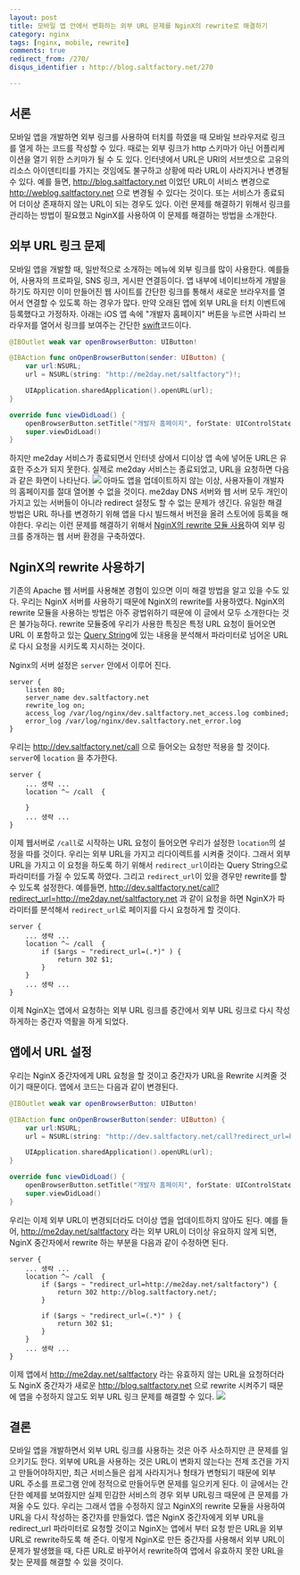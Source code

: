 ```yaml
---
layout: post
title: 모바일 앱 안에서 변화하는 외부 URL 문제를 NginX의 rewrite로 해결하기
category: nginx
tags: [nginx, mobile, rewrite]
comments: true
redirect_from: /270/
disqus_identifier : http://blog.saltfactory.net/270

---
```


## 서론

모바일 앱을 개발하면 외부 링크를 사용하여 터치를 하였을 때 모바일 브라우저로 링크를 열게 하는 코드를 작성할 수 있다. 때로는 외부 링크가 http 스키마가 아닌 어플리케이션을 열기 위한 스키마가 될 수 도 있다. 인터넷에서 URL은 URI의 서브셋으로 고유의 리소스 아이덴티티를 가지는 것임에도 불구하고 상황에 따라 URL이 사라지거나 변경될 수 있다. 예를 들면, http://blog.saltfactory.net 이었던 URL이 서비스 변경으로 http://weblog.saltfactory.net 으로 변경될 수 있다는 것이다. 또는 서비스가 종료되어 더이상 존재하지 않는 URL이 되는 경우도 있다. 이런 문제를 해결하기 위해서 링크를 관리하는 방법이 필요했고 NginX를 사용하여 이 문제를 해결하는 방법을 소개한다.

<!--more-->

## 외부 URL 링크 문제

모바일 앱을 개발할 때, 일반적으로 소개하는 메뉴에 외부 링크를 많이 사용한다. 예를들어, 사용자의 프로파일, SNS 링크, 게시판 연결등이다. 앱 내부에 네이티브하게 개발을 하기도 하지만 이미 만들어진 웹 사이트를 간단한 링크를 통해서 새로운 브라우저를 열어서 연결할 수 있도록 하는 경우가 많다. 만약 오래된 앱에 외부 URL을 터치 이벤트에 등록했다고 가정하자. 아래는 iOS 앱 속에 "개발자 홈페이지" 버튼을 누르면 사파리 브라우저를 열어서 링크를 보여주는 간단한 [swift](https://developer.apple.com/swift/)코드이다.


```swift
@IBOutlet weak var openBrowserButton: UIButton!

@IBAction func onOpenBrowserButton(sender: UIButton) {
	var url:NSURL;
	url = NSURL(string: "http://me2day.net/saltfactory")!;

	UIApplication.sharedApplication().openURL(url);
}

override func viewDidLoad() {
	openBrowserButton.setTitle("개발자 홈페이지", forState: UIControlState.Normal);
	super.viewDidLoad()
}
```

하지만 me2day 서비스가 종료되면서 인터넷 상에서 디이상 앱 속에 넣어둔 URL은 유효한 주소가 되지 못한다. 실제로 me2day 서비스는 종료되었고, URL을 요청하면 다음과 같은 화면이 나타난다.
![](http://hbn-blog-assets.s3.ap-northeast-2.amazonaws.com/saltfactory/images/c3e8f451-46b0-47cc-8200-3c5277eff664)
아마도 앱을 업데이트하지 않는 이상, 사용자들이 개발자의 홈페이지를 절대 열어볼 수 없을 것이다. me2day DNS 서버와 웹 서버 모두 개인이 가지고 있는 서버들이 아니라 redirect 설정도 할 수 없는 문제가 생긴다. 유일한 해결 방법은 URL 하나를 변경하기 위해 앱을 다시 빌드해서 버전을 올려 스토어에 등록을 해야한다. 우리는 이런 문제를 해결하기 위해서 [NginX의 rewrite 모듈 사용](http://nginx.org/en/docs/http/ngx_http_rewrite_module.html)하여 외부 링크를 중개하는 웹 서버 환경을 구축하였다.

## NginX의 rewrite 사용하기

기존의 Apache 웹 서버를 사용해본 경험이 있으면 이미 해결 방법을 알고 있을 수도 있다. 우리는 NginX 서버를 사용하기 때문에 NginX의 rewrite를 사용하였다. NginX의 rewrite 모듈을 사용하는 방법은 아주 광법위하기 때문에 이 글에서 모두 소개한다는 것은 불가능하다. rewrite 모듈중에 우리가 사용한 특징은 특정 URL 요청이 들어오면 URL 이 포함하고 있는 [Query String](http://en.wikipedia.org/wiki/Query_string)에 있는 내용을 분석해서 파라미터로 넘어온 URL로 다시 요청을 시키도록 지시하는 것이다.

Nginx의 서버 설정은 `server` 안에서 이루어 진다.

```
server {
	listen 80;
	server_name dev.saltfactory.net
	rewrite_log on;
	access_log /var/log/nginx/dev.saltfactory.net_access.log combined;
	error_log /var/log/nginx/dev.saltfactory.net_error.log
}
```

우리는 http://dev.saltfactory.net/call 으로 들어오는 요청만 적용을 할 것이다. `server`에 `location` 을 추가한다.

```
server {
	... 생략 ...
	location ^~ /call  {

	}
	... 생략 ...
}
```

이제 웹서버로 `/call`로 시작하는 URL 요청이 들어오면 우리가 설정한 `location`의 설정을 따를 것이다. 우리는 외부 URL을 가지고 리다이렉트를 시켜줄 것이다. 그래서 외부 URL을 가지고 이 요청을 하도록 하기 위해서 `redirect_url`이라는 Query String으로 파라미터를 가질 수 있도록 하였다. 그리고 `redirect_url`이 있을 경우만 rewrite를 할 수 있도록 설정한다. 예를들면, http://dev.saltfactory.net/call?redirect_url=http://me2day.net/saltfactory.net 과 같이 요청을 하면 NginX가 파라미터를 분석해서 `redirect_url`로 페이지를 다시 요청하게 할 것이다.

```
server {
	... 생략 ...
	location ^~ /call  {
		if ($args ~ "redirect_url=(.*)" ) {
			return 302 $1;
		}
	}
	... 생략 ...
}
```

이제 NginX는 앱에서 요청하는 외부 URL 링크를 중간에서 외부 URL 링크로 다시 작성하게하는 중간자 역활을 하게 되었다.

## 앱에서 URL 설정

우리는 NginX 중간자에게 URL 요청을 할 것이고 중간자가 URL을 Rewrite 시켜줄 것이기 때문이다. 앱에서 코드는 다음과 같이 변경된다.

```swift
@IBOutlet weak var openBrowserButton: UIButton!

@IBAction func onOpenBrowserButton(sender: UIButton) {
	var url:NSURL;
	url = NSURL(string: "http://dev.saltfactory.net/call?redirect_url=http://me2day.net/saltfactory")!;

	UIApplication.sharedApplication().openURL(url);
}

override func viewDidLoad() {
	openBrowserButton.setTitle("개발자 홈페이지", forState: UIControlState.Normal);
	super.viewDidLoad()
}
```

우리는 이제 외부 URL이 변경되더라도 더이상 앱을 업데이트하지 않아도 된다. 예를 들어, http://me2day.net/saltfactory 라는 외부 URL이 더이상 유요하지 않게 되면, NginX 중간자에서 rewrite 하는 부분을 다음과 같이 수정하면 된다.

```
server {
	... 생략 ...
	location ^~ /call  {
		if ($args ~ "redirect_url=http://me2day.net/saltfactory") {
			return 302 http://blog.saltfactory.net/;
		}

		if ($args ~ "redirect_url=(.*)" ) {
			return 302 $1;
		}
	}
	... 생략 ...
}
```

이제 앱에서 http://me2day.net/saltfactory 라는 유효하지 않는 URL을 요청하더라도 NginX 중간자가 새로운 http://blog.saltfactory.net 으로 rewrite 시켜주기 때문에 앱을 수정하지 않고도 외부 URL 링크 문제를 해결할 수 있다.
![](http://hbn-blog-assets.s3.ap-northeast-2.amazonaws.com/saltfactory/images/7683239e-4dac-4b74-95ae-87fb40727d56)

## 결론

모바일 앱을 개발하면서 외부 URL 링크를 사용하는 것은 아주 사소하지만 큰 문제를 일으키기도 한다. 외부에 URL을 사용하는 것은 URL이 변화지 않는다는 전제 조건을 가지고 만들어야하지만, 최근 서비스들은 쉽게 사라지거나 형태가 변형되기 때문에 외부 URL 주소를 프로그램 안에 정적으로 만들어두면 문제를 일으키게 된다. 이 글에서는 간단한 예제를 보여줬지만 실제 민감한 서비스의 경우 외부 URL링크 때문에 큰 문제를 가져올 수도 있다. 우리는 그래서 앱을 수정하지 않고 NginX의 rewrite 모듈을 사용하여 URL을 다시 작성하는 중간자를 만들었다. 앱은 NginX 중간자에게 외부 URL을 redirect_url 파라미터로 요청할 것이고 NginX는 앱에서 부터 요청 받은 URL을 외부 URL로 rewrite하도록 해 준다. 이렇게 NginX로 만든 중간자를 사용해서 외부 URL이 문제가 발생했을 때, 다른 URL로 바꾸어서 rewrite하여 앱에서 유효하지 못한 URL을 찾는 문제를 해결할 수 있을 것이다.

